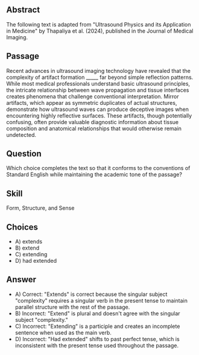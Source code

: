 ## Abstract
The following text is adapted from "Ultrasound Physics and its Application in Medicine" by Thapaliya et al. (2024), published in the Journal of Medical Imaging.

## Passage
Recent advances in ultrasound imaging technology have revealed that the complexity of artifact formation _____ far beyond simple reflection patterns. While most medical professionals understand basic ultrasound principles, the intricate relationship between wave propagation and tissue interfaces creates phenomena that challenge conventional interpretation. Mirror artifacts, which appear as symmetric duplicates of actual structures, demonstrate how ultrasound waves can produce deceptive images when encountering highly reflective surfaces. These artifacts, though potentially confusing, often provide valuable diagnostic information about tissue composition and anatomical relationships that would otherwise remain undetected.

## Question
Which choice completes the text so that it conforms to the conventions of Standard English while maintaining the academic tone of the passage?

## Skill
Form, Structure, and Sense

## Choices
- A) extends
- B) extend
- C) extending
- D) had extended

## Answer
- A) Correct: "Extends" is correct because the singular subject "complexity" requires a singular verb in the present tense to maintain parallel structure with the rest of the passage.
- B) Incorrect: "Extend" is plural and doesn't agree with the singular subject "complexity."
- C) Incorrect: "Extending" is a participle and creates an incomplete sentence when used as the main verb.
- D) Incorrect: "Had extended" shifts to past perfect tense, which is inconsistent with the present tense used throughout the passage.